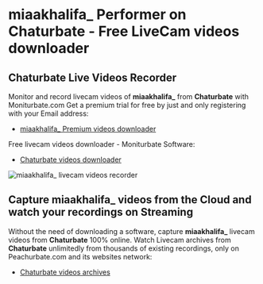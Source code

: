 # miaakhalifa_ Performer on Chaturbate - Free LiveCam videos downloader

## Chaturbate Live Videos Recorder

Monitor and record livecam videos of **miaakhalifa_** from **Chaturbate** with Moniturbate.com
Get a premium trial for free by just and only registering with your Email address:
* [miaakhalifa_ Premium videos downloader](https://moniturbate.com/request-demo-licence-key.html)

Free livecam videos downloader - Moniturbate Software:
* [Chaturbate videos downloader](https://moniturbate.com/moniturbate-download-software.html)

![miaakhalifa_ livecam videos recorder](https://peachurnet.com/templates/moniturbate-software.png)


## Capture miaakhalifa_ videos from the Cloud and watch your recordings on Streaming

Without the need of downloading a software, capture **miaakhalifa_** livecam videos from **Chaturbate** 100% online.
Watch Livecam archives from **Chaturbate** unlimitedly from thousands of existing recordings, only on Peachurbate.com and its websites network:
* [Chaturbate videos archives](https://peachurnet.com/)